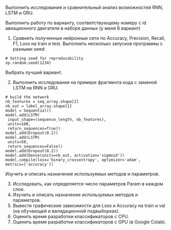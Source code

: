 Выполнить исследование и сравнительный анализ возможностей RNN,
LSTM и GRU.

Выполнить работу по варианту, соответствующему номеру с id
авиационного двигателя в наборе данных (у меня 6 вариант)

1. Сравнить полученные нейронные сети по Accuracy, Precision,
Recall, F1, Loss на train и test.
Выполнить несколько запусков программы с разными seed:

```
# Setting seed for reproducability
np.random.seed(1234)
```

Выбрать лучший вариант.

2. Выполнить исследования на примере фрагмента кода с заменой
LSTM на RNN и GRU.

```
# build the network
nb_features = seq_array.shape[2]
nb_out = label_array.shape[1]
model = Sequential()
model.add(LSTM(
 input_shape=(sequence_length, nb_features),
 units=100,
 return_sequences=True))
model.add(Dropout(0.2))
model.add(LSTM(
 units=50,
 return_sequences=False))
model.add(Dropout(0.2))
model.add(Dense(units=nb_out, activation='sigmoid'))
model.compile(loss='binary_crossentropy', optimizer='adam',
metrics=['accuracy'])
```

Изучить и описать назначение используемых методов и параметров.

3. Исследовать, как определяется число параметров Param в каждом
слое.
4. Изучить и описать назначение используемых методов и параметров.
5. Вывести графические зависимости для Loss и Accuracy на train и
val (на обучающей и валидационной подвыборках).
6. Оценить время разработки классификаторов с CPU.
7. Оценить время разработки классификаторов с GPU (в Google
Colab).